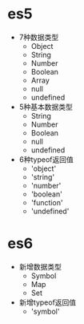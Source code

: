 # es5
* 7种数据类型
    - Object
    - String
    - Number
    - Boolean
    - Array
    - null
    - undefined
* 5种基本数据类型
    - String
    - Number
    - Boolean
    - null
    - undefined
* 6种typeof返回值
    - 'object'
    - 'string'
    - 'number'
    - 'boolean'
    - 'function'
    - 'undefined'

# es6
* 新增数据类型
    - Symbol
    - Map
    - Set
* 新增typeof返回值
    - 'symbol'